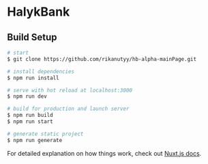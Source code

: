 # HalykBank
## Build Setup

``` bash
# start
$ git clone https://github.com/rikanutyy/hb-alpha-mainPage.git

# install dependencies
$ npm run install

# serve with hot reload at localhost:3000
$ npm run dev

# build for production and launch server
$ npm run build
$ npm run start

# generate static project
$ npm run generate
```

For detailed explanation on how things work, check out [Nuxt.js docs](https://nuxtjs.org).
